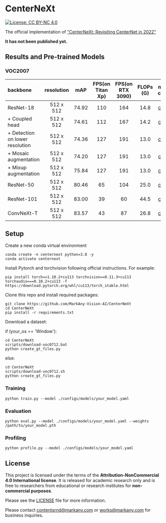 # CenterNeXt

[![License: CC BY-NC 4.0](https://img.shields.io/badge/License-CC_BY--NC_4.0-lightgrey.svg)](https://creativecommons.org/licenses/by-nc/4.0/)

The official implementation of ["CenterNeXt: Revisiting CenterNet in 2022"]() 

**It has not been published yet.**

## Results and Pre-trained Models

### VOC2007
| backbone | resolution | mAP | FPS(on Titan Xp)| FPS(on RTX 3090) | FLOPs<br>(G) | model config | weights |
|:---|:---:|:---:|:---:| :---:|:---:|:---:|:---:|
| ResNet-18 | 512 x 512 |  74.92 | 110 | 164 | 14.8 | [config](./configs/models/r18_s4.yaml) |[model](https://github.com/MarkAny-Vision-AI/CenterNeXt/releases/download/v0.0.1/r18_s4_best_mAP.pth) |
| + Coupled head | 512 x 512  | 74.61 | 112 | 167 | 14.2 | [config](./configs/models/r18_s4_coupled.yaml) |[model](https://github.com/MarkAny-Vision-AI/CenterNeXt/releases/download/v0.0.1/r18_s4_coupled_best_mAP.pth) |
| + Detection on lower resolution | 512 x 512 | 74.36 | 127 | 191 | 13.0 | [config](/configs/models/r18_s8_coupled.yaml) |[model](https://github.com/MarkAny-Vision-AI/CenterNeXt/releases/download/v0.0.1/r18_s8_coupled_best_mAP.pth) |
| + Mosaic augmentation  | 512 x 512  | 74.20 | 127 | 191 | 13.0 | [config](/configs/models/r18_s8_coupled_mosaic.yaml) |[model](https://github.com/MarkAny-Vision-AI/CenterNeXt/releases/download/v0.0.1/r18_s8_coupled_mosaic_best_mAP.pth) |
| + Mixup augmentation | 512 x 512  | 75.84 | 127 | 191 | 13.0 | [config](/configs/models/r18_s8_coupled_mosaic_mixup.yaml) |[model](https://github.com/MarkAny-Vision-AI/CenterNeXt/releases/download/v0.0.1/r18_s8_coupled_mosaic_mixup_best_mAP.pth) |
| ResNet-50 | 512 x 512  | 80.46  | 65 | 104 | 25.0 | [config](/configs/models/r50.yaml) |[model](https://github.com/MarkAny-Vision-AI/CenterNeXt/releases/download/v0.0.1/r50_best_mAP.pth) |
| ResNet-101 | 512 x 512  | 83.00  | 39 | 60 | 44.5 | [config](/configs/models/r101.yaml) |[model](https://github.com/MarkAny-Vision-AI/CenterNeXt/releases/download/v0.0.1/r101_best_mAP.pth) |
| ConvNeXt-T | 512 x 512  | 83.57  | 43 | 87 | 26.8 | [config](/configs/models/convnext-t.yaml) |[model](https://github.com/MarkAny-Vision-AI/CenterNeXt/releases/download/v0.0.1/convnext-t_best_mAP.pth) |

## Setup
Create a new conda virtual environment

```
conda create -n centernext python=3.8 -y
conda activate centernext
```

Install Pytorch and torchvision following official instructions. For example:

```
pip install torch==1.10.2+cu113 torchvision==0.11.3+cu113 torchaudio===0.10.2+cu113 -f https://download.pytorch.org/whl/cu113/torch_stable.html
```

Clone this repo and install required packages:
```
git clone https://github.com/MarkAny-Vision-AI/CenterNeXt
cd CenterNeXt
pip install -r requirements.txt
```

Download a dataset:

if (your_os == 'Window'):
```
cd CenterNeXt
scripts/download-voc0712.bat
python create_gt_files.py
```
else:
```
cd CenterNeXt
scripts/download-voc0712.sh
python create_gt_files.py
```

### Training
```
python train.py --model ./configs/models/your_model.yaml
```

### Evaluation
```
python eval.py --model ./configs/models/your_model.yaml --weights /path/to/your_model.pth
```

### Profiling
```
python profile.py --model ./configs/models/your_model.yaml
```
## License

This project is licensed under the terms of the **Attribution-NonCommercial 4.0 International license**.
It is released for academic research only and is free to researchers from educational or research institutes for **non-commercial purposes**. 

Please see the [LICENSE](./LICENSE) file for more information.

Please contact contentsrnd@markany.com or works@markany.com for business inquiries.
